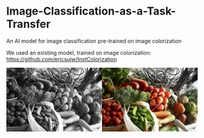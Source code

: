 # Image-Classification-as-a-Task-Transfer
An AI model for image classification pre-trained on image colorization

We used an existing model, trained on image colorization:
https://github.com/ericsujw/InstColorization

![](im1.png)


